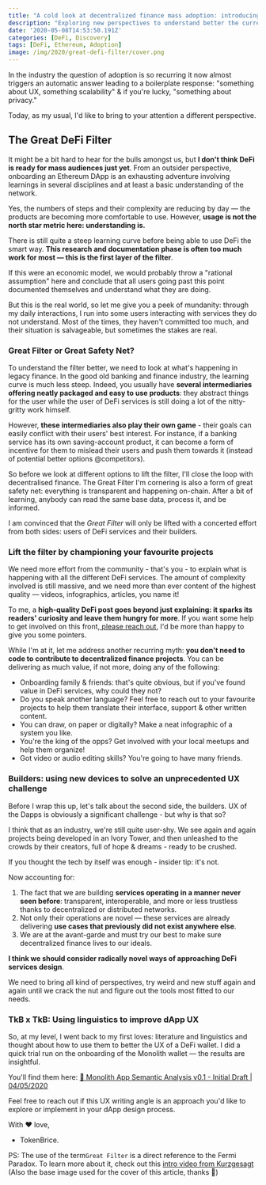 ```yaml
---
title: "A cold look at decentralized finance mass adoption: introducing the Great DeFi Filter"
description: "Exploring new perspectives to understand better the current barriers to decentralised finance's mainstream adoption and how to overcome them."
date: '2020-05-08T14:53:50.191Z'
categories: [DeFi, Discovery]
tags: [DeFi, Ethereum, Adoption]
image: /img/2020/great-defi-filter/cover.png
---
```


In the industry the question of adoption is so recurring it now almost triggers an automatic answer leading to a boilerplate response: "something about UX, something scalability" & if you're lucky, "something about privacy."

Today, as my usual, I'd like to bring to your attention a different perspective.

## The Great DeFi Filter

It might be a bit hard to hear for the bulls amongst us, but **I don't think DeFi is ready for mass audiences just yet**. From an outsider perspective, onboarding an Ethereum DApp is an exhausting adventure involving learnings in several disciplines and at least a basic understanding of the network.

Yes, the numbers of steps and their complexity are reducing by day — the products are becoming more comfortable to use. However, **usage is not the north star metric here: understanding is.**

There is still quite a steep learning curve before being able to use DeFi the smart way. **This research and documentation phase is often too much work for most — this is the first layer of the filter**.

If this were an economic model, we would probably throw a "rational assumption" here and conclude that all users going past this point documented themselves and understand what they are doing.

But this is the real world, so let me give you a peek of mundanity: through my daily interactions, I run into some users interacting with services they do not understand. Most of the times, they haven't committed too much, and their situation is salvageable, but sometimes the stakes are real.

### Great Filter or Great Safety Net?

To understand the filter better, we need to look at what's happening in legacy finance. In the good old banking and finance industry, the learning curve is much less steep. Indeed, you usually have **several intermediaries offering neatly packaged and easy to use products**: they abstract things for the user while the user of DeFi services is still doing a lot of the nitty-gritty work himself.

However, **these intermediaries also play their own game** - their goals can easily conflict with their users' best interest. For instance, if a banking service has its own saving-account product, it can become a form of incentive for them to mislead their users and push them towards it (instead of potential better options @competitors).

So before we look at different options to lift the filter, I'll close the loop with decentralised finance. The Great Filter I'm cornering is also a form of great safety net: everything is transparent and happening on-chain. After a bit of learning, anybody can read the same base data, process it, and be informed.

I am convinced that the *Great Filter* will only be lifted with a concerted effort from both sides: users of DeFi services and their builders.

### Lift the filter by championing your favourite projects

We need more effort from the community - that's you - to explain what is happening with all the different DeFi services. The amount of complexity involved is still massive, and we need more than ever content of the highest quality — videos, infographics, articles, you name it!

To me, a **high-quality DeFi post goes beyond just explaining: it sparks its readers' curiosity and leave them hungry for more**. If you want some help to get involved on this front,[ please reach out](https://twitter.com/tokenbrice), I'd be more than happy to give you some pointers.

While I'm at it, let me address another recurring myth: **you don't need to code to contribute to decentralized finance projects**. You can be delivering as much value, if not more, doing any of the following:

-   Onboarding family & friends: that's quite obvious, but if you've found value in DeFi services, why could they not?
-   Do you speak another language? Feel free to reach out to your favourite projects to help them translate their interface, support & other written content.
-   You can draw, on paper or digitally? Make a neat infographic of a system you like.
-   You're the king of the opps? Get involved with your local meetups and help them organize!
-   Got video or audio editing skills? You're going to have many friends.

### Builders: using new devices to solve an unprecedented UX challenge

Before I wrap this up, let's talk about the second side, the builders. UX of the Dapps is obviously a significant challenge - but why is that so?

I think that as an industry, we're still quite user-shy. We see again and again projects being developed in an Ivory Tower, and then unleashed to the crowds by their creators, full of hope & dreams - ready to be crushed. 

If you thought the tech by itself was enough - insider tip: it's not.

Now accounting for:

1.  The fact that we are building **services operating in a manner never seen before**: transparent, interoperable, and more or less trustless thanks to decentralized or distributed networks.
2.  Not only their operations are novel — these services are already delivering **use cases that previously did not exist anywhere else**.
3.  We are at the avant-garde and must try our best to make sure decentralized finance lives to our ideals.

**I think we should consider radically novel ways of approaching DeFi services design**.

We need to bring all kind of perspectives, try weird and new stuff again and again until we crack the nut and figure out the tools most fitted to our needs.

### TkB x TkB: Using linguistics to improve dApp UX

So, at my level, I went back to my first loves: literature and linguistics and thought about how to use them to better the UX of a DeFi wallet. I did a quick trial run on the onboarding of the Monolith wallet — the results are insightful.

You'll find them here: [📔 Monolith App Semantic Analysis v0.1 - Initial Draft | 04/05/2020](https://github.com/TokenBrice/blog/blob/master/static/others/monolith-semantic-analysis.pdf)

Feel free to reach out if this UX writing angle is an approach you'd like to explore or implement in your dApp design process.

With ♥ love,

-   TokenBrice.

PS: The use of the term`Great Filter` is a direct reference to the Fermi Paradox. To learn more about it, check out this [intro video from Kurzgesagt](https://www.youtube.com/watch?v=UjtOGPJ0URM) (Also the base image used for the cover of this article, thanks 🙏)